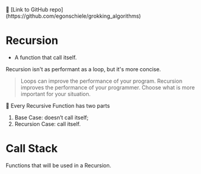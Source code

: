 <aside>
📎 [Link to GitHub repo](https://github.com/egonschiele/grokking_algorithms)

</aside>

# Recursion

- A function that call itself.

Recursion isn't as performant as a loop, but it's more concise.

> Loops can improve the performance of your program. Recursion improves the
performance of your programmer. Choose what is more important for your situation.

<aside>
📌 Every Recursive Function has two parts

1. Base Case: doesn’t call itself;
2. Recursion Case: call itself.
</aside>

# Call Stack

Functions that will be used in a Recursion.
